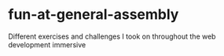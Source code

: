 # fun-at-general-assembly
Different exercises and challenges I took on throughout the web development immersive

